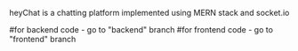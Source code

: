 heyChat is a chatting platform implemented using MERN stack and socket.io

#for backend code - go to "backend" branch
#for frontend code - go to "frontend" branch
